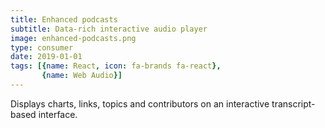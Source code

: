 ```yaml
---
title: Enhanced podcasts
subtitle: Data-rich interactive audio player
image: enhanced-podcasts.png
type: consumer
date: 2019-01-01
tags: [{name: React, icon: fa-brands fa-react},
       {name: Web Audio}]
---
```

Displays charts, links, topics and contributors on an interactive transcript-based interface.